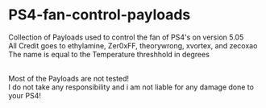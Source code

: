 # PS4-fan-control-payloads
Collection of Payloads used to control the fan of PS4's on version 5.05</br>
All Credit goes to ethylamine, Zer0xFF, theorywrong, xvortex, and zecoxao</br>
The name is equal to the Temperature threshhold in degrees</br></br>

Most of the Payloads are not tested!</br>
I do not take any responsibility and i am not liable for any damage done to your PS4!

